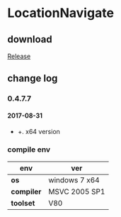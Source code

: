﻿# LocationNavigate

## download

[Release](https://github.com/JetNpp/LocationNavigate/tree/master/bin "Release")

## change log

### 0.4.7.7
#### 2017-08-31
- +. x64 version

### compile env
|env   | ver|
| - | - |
|__os__|windows 7 x64|
|__compiler__|MSVC 2005 SP1|
|__toolset__|V80|
